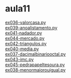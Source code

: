 # aula11 
<a href='https://gabrielryanft.github.io/learning/cursoemvideo/python/exerciciospython/aula11/ex036-valorcasa.py' target='_blank' rel='next'>ex036-valorcasa.py</a><br/>
<a href='https://gabrielryanft.github.io/learning/cursoemvideo/python/exerciciospython/aula11/ex039-anoalistamento.py' target='_blank' rel='next'>ex039-anoalistamento.py</a><br/>
<a href='https://gabrielryanft.github.io/learning/cursoemvideo/python/exerciciospython/aula11/ex041-nadador.py' target='_blank' rel='next'>ex041-nadador.py</a><br/>
<a href='https://gabrielryanft.github.io/learning/cursoemvideo/python/exerciciospython/aula11/ex044-mercado.py' target='_blank' rel='next'>ex044-mercado.py</a><br/>
<a href='https://gabrielryanft.github.io/learning/cursoemvideo/python/exerciciospython/aula11/ex042-triangulos.py' target='_blank' rel='next'>ex042-triangulos.py</a><br/>
<a href='https://gabrielryanft.github.io/learning/cursoemvideo/python/exerciciospython/aula11/ex040-media.py' target='_blank' rel='next'>ex040-media.py</a><br/>
<a href='https://gabrielryanft.github.io/learning/cursoemvideo/python/exerciciospython/aula11/ex037-dacimalbinariooctal.py' target='_blank' rel='next'>ex037-dacimalbinariooctal.py</a><br/>
<a href='https://gabrielryanft.github.io/learning/cursoemvideo/python/exerciciospython/aula11/ex043-imc.py' target='_blank' rel='next'>ex043-imc.py</a><br/>
<a href='https://gabrielryanft.github.io/learning/cursoemvideo/python/exerciciospython/aula11/ex045-pedrapapeltesoura.py' target='_blank' rel='next'>ex045-pedrapapeltesoura.py</a><br/>
<a href='https://gabrielryanft.github.io/learning/cursoemvideo/python/exerciciospython/aula11/ex038-menormaiorouigual.py' target='_blank' rel='next'>ex038-menormaiorouigual.py</a><br/>
